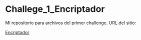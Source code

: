 # Challege_1_Encriptador

Mi repositorio para archivos del primer challenge. URL del sitio: 

<a href=https://pavilaba.github.io/Encriptador_Challenge>Encriptador</a>
